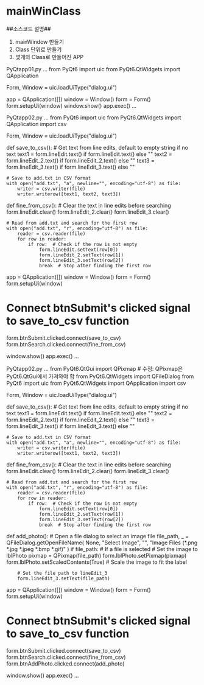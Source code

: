 # mainWinClass
##소스코드 설명##

1. mainWindow 만들기
2. Class 단위로 만들기
3. 몇개의 Class로 만들어진 APP

PyQtapp01.py
...
from PyQt6 import uic
from PyQt6.QtWidgets import QApplication

Form, Window = uic.loadUiType("dialog.ui")

app = QApplication([])
window = Window()
form = Form()
form.setupUi(window)
window.show()
app.exec()
...

PyQtapp02.py
...
from PyQt6 import uic
from PyQt6.QtWidgets import QApplication
import csv

Form, Window = uic.loadUiType("dialog.ui")

def save_to_csv():
    # Get text from line edits, default to empty string if no text
    text1 = form.lineEdit.text() if form.lineEdit.text() else ""
    text2 = form.lineEdit_2.text() if form.lineEdit_2.text() else ""
    text3 = form.lineEdit_3.text() if form.lineEdit_3.text() else ""

    # Save to add.txt in CSV format
    with open("add.txt", "a", newline="", encoding="utf-8") as file:
        writer = csv.writer(file)
        writer.writerow([text1, text2, text3])
def fine_from_csv():
    # Clear the text in line edits before searching
    form.lineEdit.clear()
    form.lineEdit_2.clear()
    form.lineEdit_3.clear()

    # Read from add.txt and search for the first row
    with open("add.txt", "r", encoding="utf-8") as file:
        reader = csv.reader(file)
        for row in reader:
            if row:  # Check if the row is not empty
                form.lineEdit.setText(row[0])
                form.lineEdit_2.setText(row[1])
                form.lineEdit_3.setText(row[2])
                break  # Stop after finding the first row
app = QApplication([])
window = Window()
form = Form()
form.setupUi(window)

# Connect btnSubmit's clicked signal to save_to_csv function
form.btnSubmit.clicked.connect(save_to_csv)
form.btnSearch.clicked.connect(fine_from_csv)

window.show()
app.exec()
...

PyQtapp02.py
...
from PyQt6.QtGui import QPixmap  # 수정: QPixmap은 PyQt6.QtGui에서 가져와야 함
from PyQt6.QtWidgets import QFileDialog
from PyQt6 import uic
from PyQt6.QtWidgets import QApplication
import csv

Form, Window = uic.loadUiType("dialog.ui")

def save_to_csv():
    # Get text from line edits, default to empty string if no text
    text1 = form.lineEdit.text() if form.lineEdit.text() else ""
    text2 = form.lineEdit_2.text() if form.lineEdit_2.text() else ""
    text3 = form.lineEdit_3.text() if form.lineEdit_3.text() else ""

    # Save to add.txt in CSV format
    with open("add.txt", "a", newline="", encoding="utf-8") as file:
        writer = csv.writer(file)
        writer.writerow([text1, text2, text3])
def fine_from_csv():
    # Clear the text in line edits before searching
    form.lineEdit.clear()
    form.lineEdit_2.clear()
    form.lineEdit_3.clear()

    # Read from add.txt and search for the first row
    with open("add.txt", "r", encoding="utf-8") as file:
        reader = csv.reader(file)
        for row in reader:
            if row:  # Check if the row is not empty
                form.lineEdit.setText(row[0])
                form.lineEdit_2.setText(row[1])
                form.lineEdit_3.setText(row[2])
                break  # Stop after finding the first row
def add_photo():
    # Open a file dialog to select an image file
    file_path, _ = QFileDialog.getOpenFileName(
        None, "Select Image", "", "Image Files (*.png *.jpg *.jpeg *.bmp *.gif)"
    )
    if file_path:  # If a file is selected
        # Set the image to lblPhoto
        pixmap = QPixmap(file_path)
        form.lblPhoto.setPixmap(pixmap)
        form.lblPhoto.setScaledContents(True)  # Scale the image to fit the label

        # Set the file path to lineEdit_3
        form.lineEdit_3.setText(file_path)


app = QApplication([])
window = Window()
form = Form()
form.setupUi(window)

# Connect btnSubmit's clicked signal to save_to_csv function
form.btnSubmit.clicked.connect(save_to_csv)
form.btnSearch.clicked.connect(fine_from_csv)
form.btnAddPhoto.clicked.connect(add_photo)

window.show()
app.exec()
...
